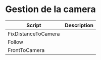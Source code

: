 # Gestion de la camera

| Script              | Description |
| ------------------- | ----------- |
| FixDistanceToCamera |             |
| Follow              |             |
| FrontToCamera       |             |
